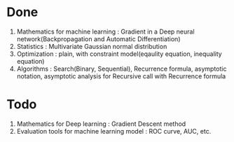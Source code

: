# Done

1. Mathematics for machine learning : Gradient in a Deep neural network(Backpropagation and Automatic Differentiation)
2. Statistics : Multivariate Gaussian normal distribution
3. Optimization : plain, with constraint model(eqaulity equation, inequality equation)
4. Algorithms : Search(Binary, Sequential), Recurrence formula, asymptotic notation, asymptotic analysis for Recursive call with Recurrence formula

# Todo

1. Mathematics for Deep learning : Gradient Descent method
2. Evaluation tools for machine learning model : ROC curve, AUC, etc.
